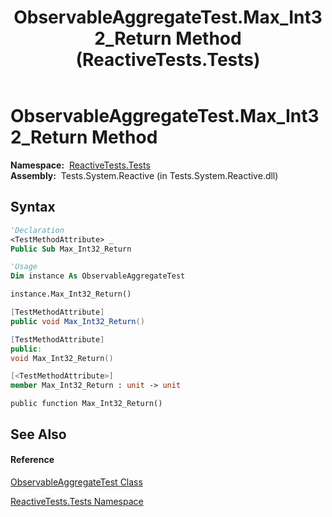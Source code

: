 ﻿---
title: ObservableAggregateTest.Max_Int32_Return Method  (ReactiveTests.Tests)
TOCTitle: Max_Int32_Return Method
ms:assetid: M:ReactiveTests.Tests.ObservableAggregateTest.Max_Int32_Return
ms:mtpsurl: https://msdn.microsoft.com/en-us/library/reactivetests.tests.observableaggregatetest.max_int32_return(v=VS.103)
ms:contentKeyID: 36619715
ms.date: 06/28/2011
mtps_version: v=VS.103
f1_keywords:
- ReactiveTests.Tests.ObservableAggregateTest.Max_Int32_Return
dev_langs:
- CSharp
- JScript
- VB
- FSharp
- c++
---

# ObservableAggregateTest.Max\_Int32\_Return Method

**Namespace:**  [ReactiveTests.Tests](hh289046\(v=vs.103\).md)  
**Assembly:**  Tests.System.Reactive (in Tests.System.Reactive.dll)

## Syntax

``` vb
'Declaration
<TestMethodAttribute> _
Public Sub Max_Int32_Return
```

``` vb
'Usage
Dim instance As ObservableAggregateTest

instance.Max_Int32_Return()
```

``` csharp
[TestMethodAttribute]
public void Max_Int32_Return()
```

``` c++
[TestMethodAttribute]
public:
void Max_Int32_Return()
```

``` fsharp
[<TestMethodAttribute>]
member Max_Int32_Return : unit -> unit 
```

``` jscript
public function Max_Int32_Return()
```

## See Also

#### Reference

[ObservableAggregateTest Class](hh314823\(v=vs.103\).md)

[ReactiveTests.Tests Namespace](hh289046\(v=vs.103\).md)

